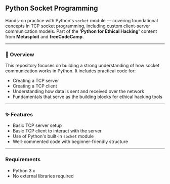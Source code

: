 ## Python Socket Programming

Hands-on practice with Python's `socket` module — covering foundational concepts in TCP socket programming, including custom client-server communication models. Part of the **'Python for Ethical Hacking'** content from **Metasploit** and **freeCodeCamp**.

---


### 🧠 Overview

This repository focuses on building a strong understanding of how socket communication works in Python. It includes practical code for:

- Creating a TCP server
- Creating a TCP client
- Understanding how data is sent and received over the network
- Fundamentals that serve as the building blocks for ethical hacking tools

---

### ✨ Features

- Basic TCP server setup
- Basic TCP client to interact with the server
- Use of Python's built-in `socket` module
- Well-commented code with beginner-friendly structure

---

### Requirements

- Python 3.x
- No external libraries required